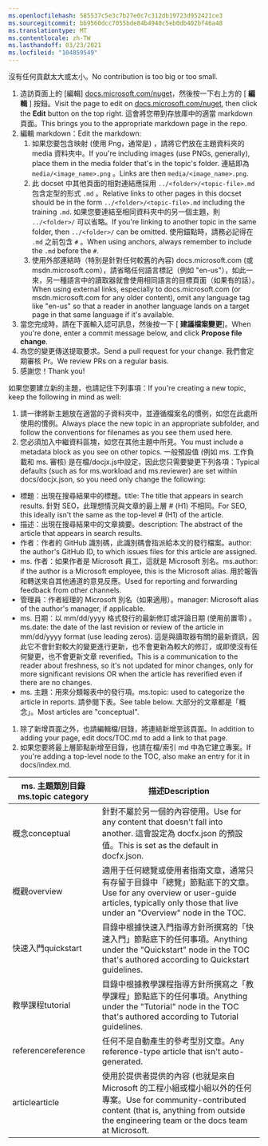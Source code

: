 ```yaml
---
ms.openlocfilehash: 585537c5e3c7b27e0c7c312db19723d952421ce3
ms.sourcegitcommit: bb9560dcc7055bde84b4940c5eb0db402bf46a48
ms.translationtype: MT
ms.contentlocale: zh-TW
ms.lasthandoff: 03/23/2021
ms.locfileid: "104859549"
---
```

<span data-ttu-id="4d45d-101">沒有任何貢獻太大或太小。</span><span class="sxs-lookup"><span data-stu-id="4d45d-101">No contribution is too big or too small.</span></span>

1. <span data-ttu-id="4d45d-102">造訪頁面上的 [編輯] [docs.microsoft.com/nuget](https://docs.microsoft.com/nuget/)，然後按一下右上方的 [ **編輯** ] 按鈕。</span><span class="sxs-lookup"><span data-stu-id="4d45d-102">Visit the page to edit on [docs.microsoft.com/nuget](https://docs.microsoft.com/nuget/), then click the **Edit** button on the top right.</span></span> <span data-ttu-id="4d45d-103">這會將您帶到存放庫中的適當 markdown 頁面。</span><span class="sxs-lookup"><span data-stu-id="4d45d-103">This brings you to the appropriate markdown page in the repo.</span></span>
1. <span data-ttu-id="4d45d-104">編輯 markdown：</span><span class="sxs-lookup"><span data-stu-id="4d45d-104">Edit the markdown:</span></span>
    1. <span data-ttu-id="4d45d-105">如果您要包含映射 (使用 Png，通常是) ，請將它們放在主題資料夾的 media 資料夾中。</span><span class="sxs-lookup"><span data-stu-id="4d45d-105">If you're including images (use PNGs, generally), place them in the media folder that's in the topic's folder.</span></span> <span data-ttu-id="4d45d-106">連結即為 `media/<image_name>.png` 。</span><span class="sxs-lookup"><span data-stu-id="4d45d-106">Links are then `media/<image_name>.png`.</span></span>
    1. <span data-ttu-id="4d45d-107">此 docset 中其他頁面的相對連結應採用 `../<folder>/<topic-file>.md` 包含定型的形式 `.md` 。</span><span class="sxs-lookup"><span data-stu-id="4d45d-107">Relative links to other pages in this docset should be in the form `../<folder>/<topic-file>.md` including the training `.md`.</span></span> <span data-ttu-id="4d45d-108">如果您要連結至相同資料夾中的另一個主題，則 `../<folder>/` 可以省略。</span><span class="sxs-lookup"><span data-stu-id="4d45d-108">If you're linking to another topic in the same folder, then `../<folder>/` can be omitted.</span></span> <span data-ttu-id="4d45d-109">使用錨點時，請務必記得在 `.md` 之前包含 `#` 。</span><span class="sxs-lookup"><span data-stu-id="4d45d-109">When using anchors, always remember to include the `.md` before the `#`.</span></span>
    1. <span data-ttu-id="4d45d-110">使用外部連結時（特別是針對任何較舊的內容) docs.microsoft.com (或 msdn.microsoft.com），請省略任何語言標記（例如 "en-us"），如此一來，另一種語言中的讀取器就會使用相同語言的目標頁面（如果有的話）。</span><span class="sxs-lookup"><span data-stu-id="4d45d-110">When using external links, especially to docs.microsoft.com (or msdn.microsoft.com for any older content), omit any language tag like "en-us" so that a reader in another language lands on a target page in that same language if it's available.</span></span>
1. <span data-ttu-id="4d45d-111">當您完成時，請在下面輸入認可訊息，然後按一下 [ **建議檔案變更**]。</span><span class="sxs-lookup"><span data-stu-id="4d45d-111">When you're done, enter a commit message below, and click **Propose file change**.</span></span>
1. <span data-ttu-id="4d45d-112">為您的變更傳送提取要求。</span><span class="sxs-lookup"><span data-stu-id="4d45d-112">Send a pull request for your change.</span></span> <span data-ttu-id="4d45d-113">我們會定期審核 Pr。</span><span class="sxs-lookup"><span data-stu-id="4d45d-113">We review PRs on a regular basis.</span></span>
1. <span data-ttu-id="4d45d-114">感謝您！</span><span class="sxs-lookup"><span data-stu-id="4d45d-114">Thank you!</span></span>

<span data-ttu-id="4d45d-115">如果您要建立新的主題，也請記住下列事項：</span><span class="sxs-lookup"><span data-stu-id="4d45d-115">If you're creating a new topic, keep the following in mind as well:</span></span>

1. <span data-ttu-id="4d45d-116">請一律將新主題放在適當的子資料夾中，並遵循檔案名的慣例，如您在此處所使用的慣例。</span><span class="sxs-lookup"><span data-stu-id="4d45d-116">Always place the new topic in an appropriate subfolder, and follow the conventions for filenames as you see them used here.</span></span>
1. <span data-ttu-id="4d45d-117">您必須加入中繼資料區塊，如您在其他主題中所見。</span><span class="sxs-lookup"><span data-stu-id="4d45d-117">You must include a metadata block as you see on other topics.</span></span> <span data-ttu-id="4d45d-118">一般預設值 (例如 ms. 工作負載和 ms. 審核) 是在檔/docjx.js中設定，因此您只需要變更下列各項：</span><span class="sxs-lookup"><span data-stu-id="4d45d-118">Typical defaults (such as for ms.workload and ms.reviewer) are set within docs/docjx.json, so you need only change the following:</span></span>

  - <span data-ttu-id="4d45d-119">標題：出現在搜尋結果中的標題。</span><span class="sxs-lookup"><span data-stu-id="4d45d-119">title: The title that appears in search results.</span></span> <span data-ttu-id="4d45d-120">針對 SEO，此理想情況與文章的最上層 # (H1) 不相同。</span><span class="sxs-lookup"><span data-stu-id="4d45d-120">For SEO, this ideally isn't the same as the top-level # (H1) of the article.</span></span>
  - <span data-ttu-id="4d45d-121">描述：出現在搜尋結果中的文章摘要。</span><span class="sxs-lookup"><span data-stu-id="4d45d-121">description: The abstract of the article that appears in search results.</span></span>
  - <span data-ttu-id="4d45d-122">作者：作者的 GitHub 識別碼，此識別碼會指派給本文的發行檔案。</span><span class="sxs-lookup"><span data-stu-id="4d45d-122">author: the author's GitHub ID, to which issues files for this article are assigned.</span></span>
  - <span data-ttu-id="4d45d-123">ms. 作者：如果作者是 Microsoft 員工，這就是 Microsoft 別名。</span><span class="sxs-lookup"><span data-stu-id="4d45d-123">ms.author: if the author is a Microsoft employee, this is the Microsoft alias.</span></span> <span data-ttu-id="4d45d-124">用於報告和轉送來自其他通道的意見反應。</span><span class="sxs-lookup"><span data-stu-id="4d45d-124">Used for reporting and forwarding feedback from other channels.</span></span>
  - <span data-ttu-id="4d45d-125">管理員：作者經理的 Microsoft 別名（如果適用）。</span><span class="sxs-lookup"><span data-stu-id="4d45d-125">manager: Microsoft alias of the author's manager, if applicable.</span></span>
  - <span data-ttu-id="4d45d-126">ms. 日期：以 mm/dd/yyyy 格式發行的最新修訂或評論日期 (使用前置零) 。</span><span class="sxs-lookup"><span data-stu-id="4d45d-126">ms.date: the date of the last revision or review of the article in mm/dd/yyyy format (use leading zeros).</span></span> <span data-ttu-id="4d45d-127">這是與讀取器有關的最新資訊，因此它不會針對較大的變更進行更新，也不會更新為較大的修訂，或即使沒有任何變更，也不會更新文章 reverified。</span><span class="sxs-lookup"><span data-stu-id="4d45d-127">This is a communication to the reader about freshness, so it's not updated for minor changes, only for more significant revisions OR when the article has reverified even if there are no changes.</span></span>
  - <span data-ttu-id="4d45d-128">ms. 主題：用來分類報表中的發行項。</span><span class="sxs-lookup"><span data-stu-id="4d45d-128">ms.topic: used to categorize the article in reports.</span></span> <span data-ttu-id="4d45d-129">請參閱下表。</span><span class="sxs-lookup"><span data-stu-id="4d45d-129">See table below.</span></span> <span data-ttu-id="4d45d-130">大部分的文章都是「概念」。</span><span class="sxs-lookup"><span data-stu-id="4d45d-130">Most articles are "conceptual".</span></span> 
1. <span data-ttu-id="4d45d-131">除了新增頁面之外，也請編輯檔/目錄，將連結新增至該頁面。</span><span class="sxs-lookup"><span data-stu-id="4d45d-131">In addition to adding your page, edit docs/TOC.md to add a link to that page.</span></span>
1. <span data-ttu-id="4d45d-132">如果您要將最上層節點新增至目錄，也請在檔/索引 md 中為它建立專案。</span><span class="sxs-lookup"><span data-stu-id="4d45d-132">If you're adding a top-level node to the TOC, also make an entry for it in docs/index.md.</span></span>

| <span data-ttu-id="4d45d-133">ms. 主題類別目錄</span><span class="sxs-lookup"><span data-stu-id="4d45d-133">ms.topic category</span></span> | <span data-ttu-id="4d45d-134">描述</span><span class="sxs-lookup"><span data-stu-id="4d45d-134">Description</span></span> |
| --- | --- |
| <span data-ttu-id="4d45d-135">概念</span><span class="sxs-lookup"><span data-stu-id="4d45d-135">conceptual</span></span> | <span data-ttu-id="4d45d-136">針對不屬於另一個的內容使用。</span><span class="sxs-lookup"><span data-stu-id="4d45d-136">Use for any content that doesn't fall into another.</span></span> <span data-ttu-id="4d45d-137">這會設定為 docfx.json 的預設值。</span><span class="sxs-lookup"><span data-stu-id="4d45d-137">This is set as the default in docfx.json.</span></span> |
| <span data-ttu-id="4d45d-138">概觀</span><span class="sxs-lookup"><span data-stu-id="4d45d-138">overview</span></span> | <span data-ttu-id="4d45d-139">適用于任何總覽或使用者指南文章，通常只有存留于目錄中「總覽」節點底下的文章。</span><span class="sxs-lookup"><span data-stu-id="4d45d-139">Use for any overview or user-guide articles, typically only those that live under an "Overview" node in the TOC.</span></span> |
| <span data-ttu-id="4d45d-140">快速入門</span><span class="sxs-lookup"><span data-stu-id="4d45d-140">quickstart</span></span> | <span data-ttu-id="4d45d-141">目錄中根據快速入門指導方針所撰寫的「快速入門」節點底下的任何事項。</span><span class="sxs-lookup"><span data-stu-id="4d45d-141">Anything under the "Quickstart" node in the TOC that's authored according to Quickstart guidelines.</span></span> |
| <span data-ttu-id="4d45d-142">教學課程</span><span class="sxs-lookup"><span data-stu-id="4d45d-142">tutorial</span></span> | <span data-ttu-id="4d45d-143">目錄中根據教學課程指導方針所撰寫之「教學課程」節點底下的任何事項。</span><span class="sxs-lookup"><span data-stu-id="4d45d-143">Anything under the "Tutorial" node in the TOC that's authored according to Tutorial guidelines.</span></span> |
| <span data-ttu-id="4d45d-144">reference</span><span class="sxs-lookup"><span data-stu-id="4d45d-144">reference</span></span> | <span data-ttu-id="4d45d-145">任何不是自動產生的參考型別文章。</span><span class="sxs-lookup"><span data-stu-id="4d45d-145">Any reference-type article that isn't auto-generated.</span></span> |
| <span data-ttu-id="4d45d-146">article</span><span class="sxs-lookup"><span data-stu-id="4d45d-146">article</span></span> | <span data-ttu-id="4d45d-147">使用於提供者提供的內容 (也就是來自 Microsoft 的工程小組或檔小組以外的任何專案。</span><span class="sxs-lookup"><span data-stu-id="4d45d-147">Use for community-contributed content (that is, anything from outside the engineering team or the docs team at Microsoft.</span></span> |
